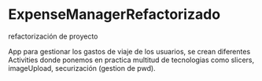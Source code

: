 # ExpenseManagerRefactorizado
refactorización de proyecto

App para gestionar los gastos de viaje de los usuarios, se crean diferentes 
Activities donde ponemos en practica multitud de tecnologias
como slicers, imageUpload, securización (gestion de pwd).
